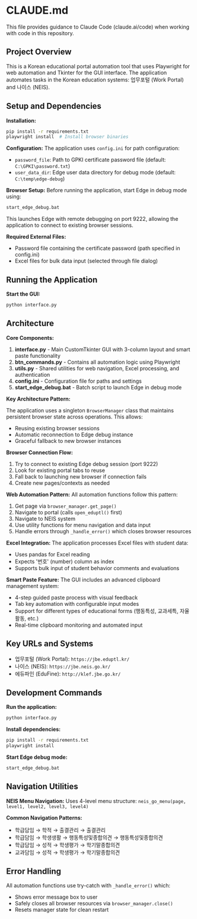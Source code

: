 # CLAUDE.md

This file provides guidance to Claude Code (claude.ai/code) when working with code in this repository.

## Project Overview

This is a Korean educational portal automation tool that uses Playwright for web automation and Tkinter for the GUI interface. The application automates tasks in the Korean education systems: 업무포털 (Work Portal) and 나이스 (NEIS).

## Setup and Dependencies

**Installation:**
```bash
pip install -r requirements.txt
playwright install  # Install browser binaries
```

**Configuration:**
The application uses `config.ini` for path configuration:
- `password_file`: Path to GPKI certificate password file (default: `C:\GPKI\password.txt`)
- `user_data_dir`: Edge user data directory for debug mode (default: `C:\temp\edge-debug`)

**Browser Setup:**
Before running the application, start Edge in debug mode using:
```bash
start_edge_debug.bat
```
This launches Edge with remote debugging on port 9222, allowing the application to connect to existing browser sessions.

**Required External Files:**
- Password file containing the certificate password (path specified in config.ini)
- Excel files for bulk data input (selected through file dialog)

## Running the Application

**Start the GUI:**
```bash
python interface.py
```

## Architecture

**Core Components:**

1. **interface.py** - Main CustomTkinter GUI with 3-column layout and smart paste functionality
2. **btn_commands.py** - Contains all automation logic using Playwright
3. **utils.py** - Shared utilities for web navigation, Excel processing, and authentication
4. **config.ini** - Configuration file for paths and settings
5. **start_edge_debug.bat** - Batch script to launch Edge in debug mode

**Key Architecture Pattern:**

The application uses a singleton `BrowserManager` class that maintains persistent browser state across operations. This allows:
- Reusing existing browser sessions
- Automatic reconnection to Edge debug instance
- Graceful fallback to new browser instances

**Browser Connection Flow:**
1. Try to connect to existing Edge debug session (port 9222)
2. Look for existing portal tabs to reuse
3. Fall back to launching new browser if connection fails
4. Create new pages/contexts as needed

**Web Automation Pattern:**
All automation functions follow this pattern:
1. Get page via `browser_manager.get_page()`
2. Navigate to portal (calls `open_eduptl()` first)
3. Navigate to NEIS system
4. Use utility functions for menu navigation and data input
5. Handle errors through `_handle_error()` which closes browser resources

**Excel Integration:**
The application processes Excel files with student data:
- Uses pandas for Excel reading
- Expects '번호' (number) column as index
- Supports bulk input of student behavior comments and evaluations

**Smart Paste Feature:**
The GUI includes an advanced clipboard management system:
- 4-step guided paste process with visual feedback
- Tab key automation with configurable input modes
- Support for different types of educational forms (행동특성, 교과세특, 자율활동, etc.)
- Real-time clipboard monitoring and automated input

## Key URLs and Systems

- 업무포털 (Work Portal): `https://jbe.eduptl.kr/`
- 나이스 (NEIS): `https://jbe.neis.go.kr/` 
- 에듀파인 (EduFine): `http://klef.jbe.go.kr/`

## Development Commands

**Run the application:**
```bash
python interface.py
```

**Install dependencies:**
```bash
pip install -r requirements.txt
playwright install
```

**Start Edge debug mode:**
```bash
start_edge_debug.bat
```

## Navigation Utilities

**NEIS Menu Navigation:**
Uses 4-level menu structure: `neis_go_menu(page, level1, level2, level3, level4)`

**Common Navigation Patterns:**
- 학급담임 → 학적 → 출결관리 → 출결관리
- 학급담임 → 학생생활 → 행동특성및종합의견 → 행동특성및종합의견  
- 학급담임 → 성적 → 학생평가 → 학기말종합의견
- 교과담임 → 성적 → 학생평가 → 학기말종합의견

## Error Handling

All automation functions use try-catch with `_handle_error()` which:
- Shows error message box to user
- Safely closes all browser resources via `browser_manager.close()`
- Resets manager state for clean restart